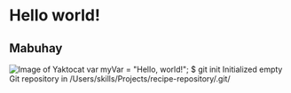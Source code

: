 # Hello world! 
## Mabuhay    
![Image of Yaktocat](https://octodex.github.com/images/yaktocat.png)
var myVar = "Hello, world!";
$ git init
Initialized empty Git repository in /Users/skills/Projects/recipe-repository/.git/
